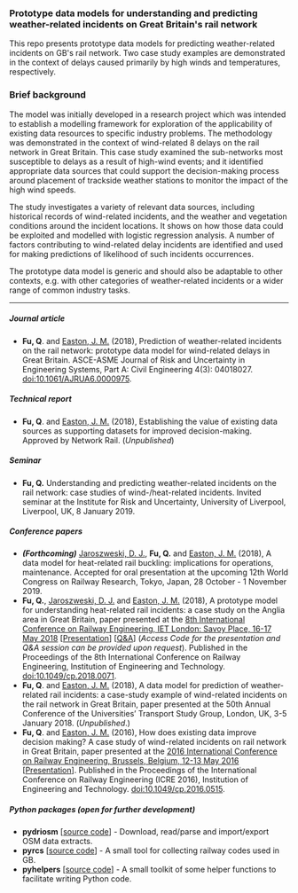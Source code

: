 ### Prototype data models for understanding and predicting weather-related incidents on Great Britain's rail network

This repo presents prototype data models for predicting weather-related incidents on GB's rail network. Two case study examples are demonstrated in the context of delays caused primarily by high winds and temperatures, respectively.

### Brief background

The model was initially developed in a research project which was intended to establish a modelling framework for exploration of the applicability of existing data resources to specific industry problems. The methodology was demonstrated in the context of wind-related 8 delays on the rail network in Great Britain. This case study examined the sub-networks most susceptible to delays as a result of high-wind events; and it identified appropriate data sources that could support the decision-making process around placement of trackside weather stations to monitor the impact of the high wind speeds. 

The study investigates a variety of relevant data sources, including historical records of wind-related incidents, and the weather and vegetation conditions around the incident locations. It shows on how those data could be exploited and modelled with logistic regression analysis. A number of factors contributing to wind-related delay incidents are identified and used for making predictions of likelihood of such incidents occurrences. 

The prototype data model is generic and should also be adaptable to other contexts, e.g. with other categories of weather-related incidents or a wider range of common industry tasks.

---


##### *Journal article*

- **Fu, Q**. and [Easton, J. M.](https://www.birmingham.ac.uk/staff/profiles/eese/easton-john.aspx) (2018), Prediction of weather-related incidents on the rail network: prototype data model for wind-related delays in Great Britain. ASCE-ASME Journal of Risk and Uncertainty in Engineering Systems, Part A: Civil Engineering 4(3): 04018027. [doi:10.1061/AJRUA6.0000975](https://doi.org/10.1061/AJRUA6.0000975). 

##### *Technical report*

- **Fu, Q**. and [Easton, J. M.](https://www.birmingham.ac.uk/staff/profiles/eese/easton-john.aspx) (2018), Establishing the value of existing data sources as supporting datasets for improved decision-making. Approved by Network Rail. (*Unpublished*) 

##### *Seminar*

- **Fu, Q.** Understanding and predicting weather-related incidents on the rail network: case studies of wind-/heat-related incidents. Invited seminar at the Institute for Risk and Uncertainty, University of Liverpool, Liverpool, UK, 8 January 2019. 


##### *Conference papers*

- ***(Forthcoming)*** [Jaroszweski, D. J.](https://www.birmingham.ac.uk/schools/engineering/civil-engineering/people/profile.aspx?ReferenceId=30587&Name=dr-david-jaroszweski), **Fu, Q.** and [Easton, J. M.](https://www.birmingham.ac.uk/staff/profiles/eese/easton-john.aspx) (2018), A data model for heat-related rail buckling: implications for operations, maintenance. Accepted for oral presentation at the upcoming 12th World Congress on Railway Research, Tokyo, Japan, 28 October - 1 November 2019. 
- **Fu, Q.**, [Jaroszweski, D. J.](https://www.birmingham.ac.uk/schools/engineering/civil-engineering/people/profile.aspx?ReferenceId=30587&Name=dr-david-jaroszweski) and [Easton, J. M.](https://www.birmingham.ac.uk/staff/profiles/eese/easton-john.aspx) (2018), A prototype model for understanding heat-related rail incidents: a case study on the Anglia area in Great Britain, paper presented at the [8th International Conference on Railway Engineering, IET London: Savoy Place, 16-17 May 2018](https://digital-library.theiet.org/content/conferences/cp742) \[[Presentation](https://tv.theiet.org/?videoid=12228)\] \[[Q&A](https://tv.theiet.org/?videoid=12230)\] (*Access Code for the presentation and Q&A session can be provided upon request*). Published in the Proceedings of the 8th International Conference on Railway Engineering, Institution of Engineering and Technology. [doi:10.1049/cp.2018.0071](http://digital-library.theiet.org/content/conferences/10.1049/cp.2018.0071). 
- **Fu, Q**. and [Easton, J. M.](https://www.birmingham.ac.uk/staff/profiles/eese/easton-john.aspx) (2018), A data model for prediction of weather-related rail incidents: a case-study example of wind-related incidents on the rail network in Great Britain, paper presented at the 50th Annual Conference of the Universities’ Transport Study Group, London, UK, 3-5 January 2018. (*Unpublished*.) 
- **Fu, Q**. and [Easton, J. M.](https://www.birmingham.ac.uk/staff/profiles/eese/easton-john.aspx) (2016), How does existing data improve decision making? A case study of wind-related incidents on rail network in Great Britain, paper presented at the 
  [2016 International Conference on Railway Engineering, Brussels, Belgium, 12-13 May 2016](
  https://digital-library.theiet.org/content/conferences/cp703) \[[Presentation](https://tv.theiet.org/?videoid=8607)\]. Published in the Proceedings of the International Conference on Railway Engineering (ICRE 2016), Institution of Engineering and Technology. 
  [doi:10.1049/cp.2016.0515](https://ieeexplore.ieee.org/document/7816543/). 


##### *Python packages (open for further development)*

- **pydriosm** [[source code](https://github.com/mikeqfu/pydriosm)] - Download, read/parse and import/export OSM data extracts. 
- **pyrcs** [[source code](https://github.com/mikeqfu/pyrcs)] - A small tool for collecting railway codes used in GB. 
- **pyhelpers** [[source code](https://github.com/mikeqfu/pyrcs)] - A small toolkit of some helper functions to facilitate writing Python code.
